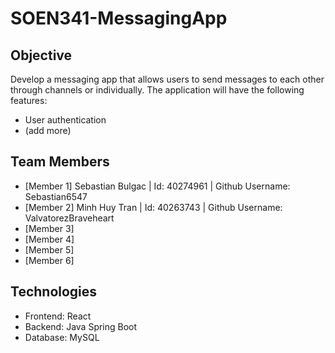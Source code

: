 # SOEN341-MessagingApp
## Objective
Develop a messaging app that allows users to send messages to each other through channels or individually. The application will have the following features:
- User authentication
- (add more)

## Team Members
- [Member 1] Sebastian Bulgac | Id: 40274961 | Github Username: Sebastian6547
- [Member 2] Minh Huy Tran	  | Id: 40263743 | Github Username: ValvatorezBraveheart
- [Member 3]
- [Member 4]
- [Member 5]
- [Member 6]

## Technologies
- Frontend: React
- Backend: Java Spring Boot
- Database: MySQL
